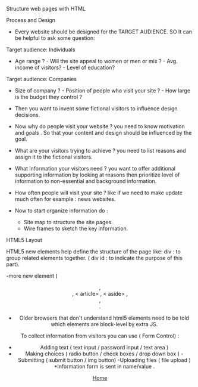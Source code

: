 Structure web pages with HTML

Process and Design 
* Every website should be designed for the TARGET AUDIENCE. SO It can be helpful to ask some question:

Target audience: Individuals 
- Age range ?  - Will the site appeal to women or men or mix ?  - Avg. income of visitors? - Level of education? 

Target audience: Companies 
 - Size of company ?  - Position of people who visit your site ?  - How large is the budget they control ? 

* Then you want to invent some fictional visitors to influence design decisions.

* Now why do people visit your website ? you need to know motivation and goals . 
 So that your content and design should be influenced by the goal.

* What are your visitors trying to achieve ? 
 you need to list reasons and assign it to the fictional visitors.

* What information your visitors need ? 
 you want to offer additional supporting information by looking at reasons then prioritize level of information to non-essential and background information. 

* How often people will visit your site ?
 like if we need to make update much often for example : news websites.

* Now to start organize information do :
    - Site map to structure the site pages.
    - Wire frames to sketch the key information.  


HTML5 Layout 

HTML5 new elements help define the structure of the page like:
div : to group related elements together. ( div id : to indicate the purpose of this part).

-more new element ( <header> , <footer> , < article> , < aside> , <section> , <hgroup>.

* Older browsers that don't understand html5 elements need to be told which elements are block-level by extra JS.

To collect information from visitors you can use ( Form Control) :

- Adding text ( text input / password input / text area )
- Making choices ( radio button / check boxes / drop down box )
-Submitting ( submit button / img button)
-Uploading files ( file upload )
*Information form is sent in name/value .

[Home](README.md)
